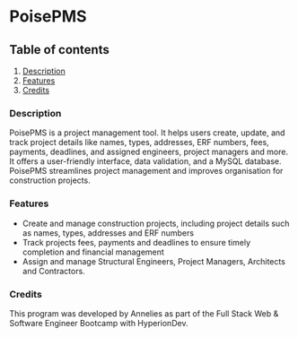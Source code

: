 # PoisePMS 

## Table of contents

1. [Description](#description)
2. [Features](#features)
3. [Credits](#credits)


### Description
PoisePMS is a project management tool. It helps users create, update, and track project details like names, types, addresses, ERF numbers, fees, payments, deadlines, and assigned engineers, project managers and more. It offers a user-friendly interface, data validation, and a MySQL database. PoisePMS streamlines project management and improves organisation for construction projects.


### Features
- Create and manage construction projects, including project details such as names, types, addresses and ERF numbers
- Track projects fees, payments and deadlines to ensure timely completion and financial management
- Assign and manage Structural Engineers, Project Managers, Architects and Contractors.


### Credits
This program was developed by Annelies as part of the Full Stack Web & Software Engineer Bootcamp with HyperionDev.